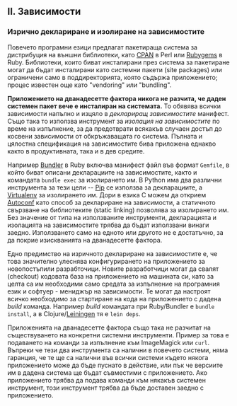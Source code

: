 ## II. Зависимости
### Изрично деклариране и изолиране на зависимостите

Повечето програмни езици предлагат пакетираща система за дистрибуция на външни библиотеки, като [CPAN](http://www.cpan.org/) в Perl или [Rubygems](http://rubygems.org/) в Ruby. Библиотеки, които биват инсталирани през система за пакетиране могат да бъдат инсталирани като системни пакети (site packages) или ограничени само в поддиректорията, която съдържа приложението; процес известен още като "vendoring" или "bundling".

**Приложението на дванадесетте фактора никога не разчита, че даден системен пакет вече е инсталиран на системата.** То обявява всички зависимости напълно и изцяло в *деклариращ зависимостите* манифест. Също така то използва инструмент за *изолация на зависимостите* по време на изпълнение, за да предотврати всякакъв случаен достъп до косвени зависимости от обкръжаващата го система. Пълната и цялостна спецификация на зависимостите бива приложена еднакво както в продуктивната, така и в дев средите.

Например [Bundler](https://bundler.io/) в Ruby включва манифест файл във формат `Gemfile`, в който биват описани декларациите на зависимостите, както и командата `bundle exec` за изолирането им. В Python има два различни инструмента за тези цели -- [Pip](http://www.pip-installer.org/en/latest/) се използва за декларациите, а [Virtualenv](http://www.virtualenv.org/en/latest/) за изолирането им. Дори в езика C можем да открием [Autoconf](http://www.gnu.org/s/autoconf/) като способ за деклариране на зависимости, а статичното свързване на библиотеките (static linking) позволява за изолирането им. Без значение от типа на използваните инструменти, декларацията и изолацията на зависимостите трябва да бъдат използвани винаги заедно. Използването само на едното или другото не е достатъчно, за да покрие изискванията на дванадесетте фактора.

Едно предимство на изричното деклариране на зависимостите е, че това значително улеснява конфигурирането на приложението за новопостъпили разрабточици. Новите разработчици могат да свалят (checkout) кодовата база на приложението на машината си, като за целта са им необходими само средата за изпълнение на програмния език и софтуер - мениджър на зависимости. Те могат да настроят всичко необходимо за стартиране на кода на приложението с дадена *build* команда. Например *build* командата при Ruby/Bundler е `bundle install`, а в Clojure/[Leiningen](https://github.com/technomancy/leiningen#readme) тя е `lein deps`.

Приложенията на дванадесетте фактора също така не разчитат на съществуването на конкретни системни инструменти. Пример за това е подаването на команди за изпълнение към ImageMagick или `curl`. Въпреки че тези два инструмента са налични в повечето системи, няма гаранция, че те ще са налични във всички системи където някога приложението може да бъде пуснато в действие, или пък че версиите им в дадена система ще бъдат съвместими с приложението. Ако приложението трябва да подава команди към някакъв системен инструмент, този инструмент трябва да бъде доставен заедно с приложението.
